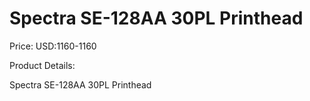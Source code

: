 # Spectra SE-128AA 30PL Printhead

Price: USD:1160-1160

Product Details:

Spectra SE-128AA 30PL Printhead
